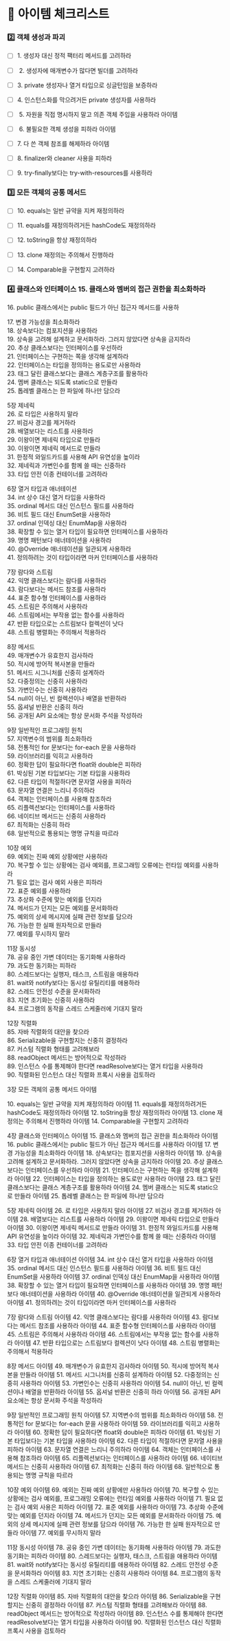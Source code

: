# 🔎 아이템 체크리스트

### 2️⃣ 객체 생성과 파괴&#x20;

* [ ] 1\. 생성자 대신 정적 팩터리 메서드를 고려하라&#x20;
* [ ] &#x20;2\. 생성자에 매개변수가 많다면 빌더를 고려하라&#x20;
* [ ] 3\. private 생성자나 열거 타입으로 싱글턴임을 보증하라 &#x20;
* [ ] 4\. 인스턴스화를 막으려거든 private 생성자를 사용하라&#x20;
* [ ] &#x20;5\. 자원을 직접 명시하지 말고 의존 객체 주입을 사용하라 아이템
* [ ] &#x20;6\. 불필요한 객체 생성을 피하라 아이템&#x20;
* [ ] 7\. 다 쓴 객체 참조를 해제하라 아이템&#x20;
* [ ] 8\. finalizer와 cleaner 사용을 피하라&#x20;
*   [ ] 9\. try-finally보다는 try-with-resources를 사용하라



### 3️⃣ 모든 객체의 공통 메서드

* [ ] 10\. equals는 일반 규약을 지켜 재정의하라
* [ ] 11\. equals를 재정의하려거든 hashCode도 재정의하라
* [ ] 12\. toString을 항상 재정의하라
* [ ] 13\. clone 재정의는 주의해서 진행하라
* [ ] 14\. Comparable을 구현할지 고려하라



### 4️⃣ 클래스와 인터페이스 15. 클래스와 멤버의 접근 권한을 최소화하라

16\. public 클래스에서는 public 필드가 아닌 접근자 메서드를 사용하

17\. 변경 가능성을 최소화하라\
18\. 상속보다는 컴포지션을 사용하라\
19\. 상속을 고려해 설계하고 문서화하라. 그러지 않았다면 상속을 금지하라\
20\. 추상 클래스보다는 인터페이스를 우선하라\
21\. 인터페이스는 구현하는 쪽을 생각해 설계하라\
22\. 인터페이스는 타입을 정의하는 용도로만 사용하라\
23\. 태그 달린 클래스보다는 클래스 계층구조를 활용하라\
24\. 멤버 클래스는 되도록 static으로 만들라\
25\. 톱레벨 클래스는 한 파일에 하나만 담으라

5장 제네릭\
26\. 로 타입은 사용하지 말라\
27\. 비검사 경고를 제거하라\
28\. 배열보다는 리스트를 사용하라\
29\. 이왕이면 제네릭 타입으로 만들라\
30\. 이왕이면 제네릭 메서드로 만들라\
31\. 한정적 와일드카드를 사용해 API 유연성을 높이라\
32\. 제네릭과 가변인수를 함께 쓸 때는 신중하라\
33\. 타입 안전 이종 컨테이너를 고려하라

6장 열거 타입과 애너테이션\
34\. int 상수 대신 열거 타입을 사용하라\
35\. ordinal 메서드 대신 인스턴스 필드를 사용하라\
36\. 비트 필드 대신 EnumSet을 사용하라\
37\. ordinal 인덱싱 대신 EnumMap을 사용하라\
38\. 확장할 수 있는 열거 타입이 필요하면 인터페이스를 사용하라\
39\. 명명 패턴보다 애너테이션을 사용하라\
40\. @Override 애너테이션을 일관되게 사용하라\
41\. 정의하려는 것이 타입이라면 마커 인터페이스를 사용하라

7장 람다와 스트림\
42\. 익명 클래스보다는 람다를 사용하라\
43\. 람다보다는 메서드 참조를 사용하라\
44\. 표준 함수형 인터페이스를 사용하라\
45\. 스트림은 주의해서 사용하라\
46\. 스트림에서는 부작용 없는 함수를 사용하라\
47\. 반환 타입으로는 스트림보다 컬렉션이 낫다\
48\. 스트림 병렬화는 주의해서 적용하라

8장 메서드\
49\. 매개변수가 유효한지 검사하라\
50\. 적시에 방어적 복사본을 만들라\
51\. 메서드 시그니처를 신중히 설계하라\
52\. 다중정의는 신중히 사용하라\
53\. 가변인수는 신중히 사용하라\
54\. null이 아닌, 빈 컬렉션이나 배열을 반환하라\
55\. 옵셔널 반환은 신중히 하라\
56\. 공개된 API 요소에는 항상 문서화 주석을 작성하라

9장 일반적인 프로그래밍 원칙\
57\. 지역변수의 범위를 최소화하라\
58\. 전통적인 for 문보다는 for-each 문을 사용하라\
59\. 라이브러리를 익히고 사용하라\
60\. 정확한 답이 필요하다면 float와 double은 피하라\
61\. 박싱된 기본 타입보다는 기본 타입을 사용하라\
62\. 다른 타입이 적절하다면 문자열 사용을 피하라\
63\. 문자열 연결은 느리니 주의하라\
64\. 객체는 인터페이스를 사용해 참조하라\
65\. 리플렉션보다는 인터페이스를 사용하라\
66\. 네이티브 메서드는 신중히 사용하라\
67\. 최적화는 신중히 하라\
68\. 일반적으로 통용되는 명명 규칙을 따르라

10장 예외\
69\. 예외는 진짜 예외 상황에만 사용하라\
70\. 복구할 수 있는 상황에는 검사 예외를, 프로그래밍 오류에는 런타임 예외를 사용하라\
71\. 필요 없는 검사 예외 사용은 피하라\
72\. 표준 예외를 사용하라\
73\. 추상화 수준에 맞는 예외를 던지라\
74\. 메서드가 던지는 모든 예외를 문서화하라\
75\. 예외의 상세 메시지에 실패 관련 정보를 담으라\
76\. 가능한 한 실패 원자적으로 만들라\
77\. 예외를 무시하지 말라

11장 동시성\
78\. 공유 중인 가변 데이터는 동기화해 사용하라\
79\. 과도한 동기화는 피하라\
80\. 스레드보다는 실행자, 태스크, 스트림을 애용하라\
81\. wait와 notify보다는 동시성 유틸리티를 애용하라\
82\. 스레드 안전성 수준을 문서화하라\
83\. 지연 초기화는 신중히 사용하라\
84\. 프로그램의 동작을 스레드 스케줄러에 기대지 말라

12장 직렬화\
85\. 자바 직렬화의 대안을 찾으라\
86\. Serializable을 구현할지는 신중히 결정하라\
87\. 커스텀 직렬화 형태를 고려해보라\
88\. readObject 메서드는 방어적으로 작성하라\
89\. 인스턴스 수를 통제해야 한다면 readResolve보다는 열거 타입을 사용하라\
90\. 직렬화된 인스턴스 대신 직렬화 프록시 사용을 검토하라

3장 모든 객체의 공통 메서드 아이템&#x20;

10\. equals는 일반 규약을 지켜 재정의하라 아이템 11. equals를 재정의하려거든 hashCode도 재정의하라 아이템 12. toString을 항상 재정의하라 아이템 13. clone 재정의는 주의해서 진행하라 아이템 14. Comparable을 구현할지 고려하라

4장 클래스와 인터페이스 아이템 15. 클래스와 멤버의 접근 권한을 최소화하라 아이템 16. public 클래스에서는 public 필드가 아닌 접근자 메서드를 사용하라 아이템 17. 변경 가능성을 최소화하라 아이템 18. 상속보다는 컴포지션을 사용하라 아이템 19. 상속을 고려해 설계하고 문서화하라. 그러지 않았다면 상속을 금지하라 아이템 20. 추상 클래스보다는 인터페이스를 우선하라 아이템 21. 인터페이스는 구현하는 쪽을 생각해 설계하라 아이템 22. 인터페이스는 타입을 정의하는 용도로만 사용하라 아이템 23. 태그 달린 클래스보다는 클래스 계층구조를 활용하라 아이템 24. 멤버 클래스는 되도록 static으로 만들라 아이템 25. 톱레벨 클래스는 한 파일에 하나만 담으라

5장 제네릭 아이템 26. 로 타입은 사용하지 말라 아이템 27. 비검사 경고를 제거하라 아이템 28. 배열보다는 리스트를 사용하라 아이템 29. 이왕이면 제네릭 타입으로 만들라 아이템 30. 이왕이면 제네릭 메서드로 만들라 아이템 31. 한정적 와일드카드를 사용해 API 유연성을 높이라 아이템 32. 제네릭과 가변인수를 함께 쓸 때는 신중하라 아이템 33. 타입 안전 이종 컨테이너를 고려하라

6장 열거 타입과 애너테이션 아이템 34. int 상수 대신 열거 타입을 사용하라 아이템 35. ordinal 메서드 대신 인스턴스 필드를 사용하라 아이템 36. 비트 필드 대신 EnumSet을 사용하라 아이템 37. ordinal 인덱싱 대신 EnumMap을 사용하라 아이템 38. 확장할 수 있는 열거 타입이 필요하면 인터페이스를 사용하라 아이템 39. 명명 패턴보다 애너테이션을 사용하라 아이템 40. @Override 애너테이션을 일관되게 사용하라 아이템 41. 정의하려는 것이 타입이라면 마커 인터페이스를 사용하라

7장 람다와 스트림 아이템 42. 익명 클래스보다는 람다를 사용하라 아이템 43. 람다보다는 메서드 참조를 사용하라 아이템 44. 표준 함수형 인터페이스를 사용하라 아이템 45. 스트림은 주의해서 사용하라 아이템 46. 스트림에서는 부작용 없는 함수를 사용하라 아이템 47. 반환 타입으로는 스트림보다 컬렉션이 낫다 아이템 48. 스트림 병렬화는 주의해서 적용하라

8장 메서드 아이템 49. 매개변수가 유효한지 검사하라 아이템 50. 적시에 방어적 복사본을 만들라 아이템 51. 메서드 시그니처를 신중히 설계하라 아이템 52. 다중정의는 신중히 사용하라 아이템 53. 가변인수는 신중히 사용하라 아이템 54. null이 아닌, 빈 컬렉션이나 배열을 반환하라 아이템 55. 옵셔널 반환은 신중히 하라 아이템 56. 공개된 API 요소에는 항상 문서화 주석을 작성하라

9장 일반적인 프로그래밍 원칙 아이템 57. 지역변수의 범위를 최소화하라 아이템 58. 전통적인 for 문보다는 for-each 문을 사용하라 아이템 59. 라이브러리를 익히고 사용하라 아이템 60. 정확한 답이 필요하다면 float와 double은 피하라 아이템 61. 박싱된 기본 타입보다는 기본 타입을 사용하라 아이템 62. 다른 타입이 적절하다면 문자열 사용을 피하라 아이템 63. 문자열 연결은 느리니 주의하라 아이템 64. 객체는 인터페이스를 사용해 참조하라 아이템 65. 리플렉션보다는 인터페이스를 사용하라 아이템 66. 네이티브 메서드는 신중히 사용하라 아이템 67. 최적화는 신중히 하라 아이템 68. 일반적으로 통용되는 명명 규칙을 따르라

10장 예외 아이템 69. 예외는 진짜 예외 상황에만 사용하라 아이템 70. 복구할 수 있는 상황에는 검사 예외를, 프로그래밍 오류에는 런타임 예외를 사용하라 아이템 71. 필요 없는 검사 예외 사용은 피하라 아이템 72. 표준 예외를 사용하라 아이템 73. 추상화 수준에 맞는 예외를 던지라 아이템 74. 메서드가 던지는 모든 예외를 문서화하라 아이템 75. 예외의 상세 메시지에 실패 관련 정보를 담으라 아이템 76. 가능한 한 실패 원자적으로 만들라 아이템 77. 예외를 무시하지 말라

11장 동시성 아이템 78. 공유 중인 가변 데이터는 동기화해 사용하라 아이템 79. 과도한 동기화는 피하라 아이템 80. 스레드보다는 실행자, 태스크, 스트림을 애용하라 아이템 81. wait와 notify보다는 동시성 유틸리티를 애용하라 아이템 82. 스레드 안전성 수준을 문서화하라 아이템 83. 지연 초기화는 신중히 사용하라 아이템 84. 프로그램의 동작을 스레드 스케줄러에 기대지 말라

12장 직렬화 아이템 85. 자바 직렬화의 대안을 찾으라 아이템 86. Serializable을 구현할지는 신중히 결정하라 아이템 87. 커스텀 직렬화 형태를 고려해보라 아이템 88. readObject 메서드는 방어적으로 작성하라 아이템 89. 인스턴스 수를 통제해야 한다면 readResolve보다는 열거 타입을 사용하라 아이템 90. 직렬화된 인스턴스 대신 직렬화 프록시 사용을 검토하라
